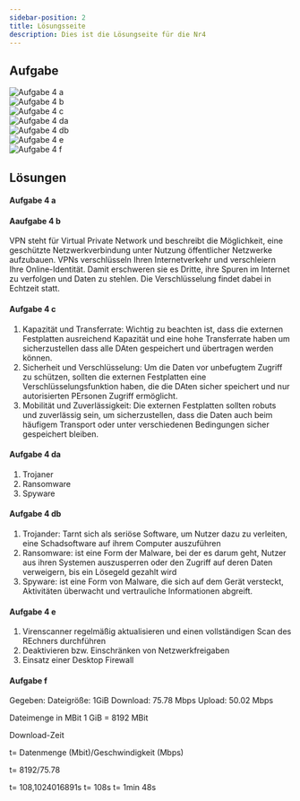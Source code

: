 ```yaml
---
sidebar-position: 2
title: Lösungsseite
description: Dies ist die Lösungseite für die Nr4
---
```


## Aufgabe

![Aufgabe 4 a](../../../../../static/img/AP1/2024/ap1f_2024/AP1_2024_Frühjahr_Aufgabe_4a.png)  
![Aufgabe 4 b](../../../../../static/img/AP1/2024/ap1f_2024/AP1_2024_Frühjahr_Aufgabe_4b.png)  
![Aufgabe 4 c](../../../../../static/img/AP1/2024/ap1f_2024/AP1_2024_Frühjahr_Aufgabe_4c.png)  
![Aufgabe 4 da](../../../../../static/img/AP1/2024/ap1f_2024/AP1_2024_Frühjahr_Aufgabe_4da.png)  
![Aufgabe 4 db](../../../../../static/img/AP1/2024/ap1f_2024/AP1_2024_FrühjahrAufgabe_4db.png)  
![Aufgabe 4 e](../../../../../static/img/AP1/2024/ap1f_2024/AP1_2024_Frühjahr_Aufgabe_4e.png)  
![Aufgabe 4 f](../../../../../static/img/AP1/2024/ap1f_2024/AP1_2024_Frühjahr_Aufgabe_4f.png)  
## Lösungen 

#### Aufgabe 4 a

#### Aaufgabe 4 b
VPN steht für Virtual Private Network und beschreibt die Möglichkeit, eine geschützte Netzwerkverbindung unter Nutzung öffentlicher Netzwerke aufzubauen. VPNs verschlüsseln Ihren Internetverkehr und verschleiern Ihre Online-Identität. Damit erschweren sie es Dritte, ihre Spuren im Internet zu verfolgen und Daten zu stehlen. Die Verschlüsselung findet dabei in Echtzeit statt. 

#### Aufgabe 4 c 
1. Kapazität und Transferrate: Wichtig zu beachten ist, dass die externen Festplatten ausreichend Kapazität und eine hohe Transferrate haben um sicherzustellen dass alle DAten gespeichert und übertragen werden können. 
2. Sicherheit und Verschlüsselung: Um die Daten vor unbefugtem Zugriff zu schützen, sollten die externen Festplatten eine Verschlüsselungsfunktion haben, die die DAten sicher speichert und nur autorisierten PErsonen Zugriff ermöglicht.
3. Mobilität und Zuverlässigkeit: Die externen Festplatten sollten robuts und zuverlässig sein, um sicherzustellen, dass die Daten auch beim häufigem Transport oder unter verschiedenen Bedingungen sicher gespeichert bleiben. 

#### Aufgabe 4 da

1. Trojaner
2. Ransomware
3. Spyware 

#### Aufgabe 4 db 
1. Trojander: Tarnt sich als seriöse Software, um Nutzer dazu zu verleiten, eine Schadsoftware auf ihrem Computer auszuführen
2. Ransomware: ist eine Form der Malware, bei der es darum geht, Nutzer aus ihren Systemen auszusperren oder den Zugriff auf deren Daten verweigern, bis ein Lösegeld gezahlt wird
3. Spyware: ist eine Form von Malware, die sich auf dem Gerät versteckt, Aktivitäten überwacht und vertrauliche Informationen abgreift. 

#### Aufgabe 4 e
1. Virenscanner regelmäßig aktualisieren und einen vollständigen Scan des REchners durchführen 
2. Deaktivieren bzw. Einschränken von Netzwerkfreigaben 
3. Einsatz einer Desktop Firewall

#### Aufgabe f
Gegeben: 
Dateigröße: 1GiB
Download: 75.78 Mbps
Upload: 50.02 Mbps 

Dateimenge in MBit 
1 GiB = 8192 MBit 

Download-Zeit 

t= Datenmenge (Mbit)/Geschwindigkeit (Mbps)

t= 8192/75.78

t= 108,1024016891s 
t= 108s
t= 1min 48s
